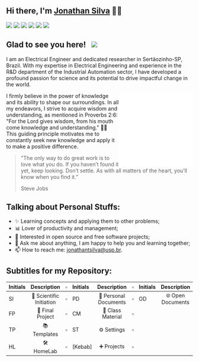 ## Hi there, I'm <a href="https://jonathantsilva.com/" target="_blank">Jonathan Silva</a> 👊🏻

[![](https://img.shields.io/badge/Website-0678E3?style=for-the-badge)](https://jonathantsilva.com/)
[![](https://img.shields.io/badge/Gmail-D14836?style=for-the-badge&logo=gmail&logoColor=white)](mailto:jonathan.t@aluno.ifsp.edu.br)
[![](https://img.shields.io/badge/GitHub-100000?style=for-the-badge&logo=github&logoColor=white)](https://www.github.com/JonathanTSilva/)
[![](https://img.shields.io/badge/linkedin-%230077B5.svg?&style=for-the-badge&logo=linkedin&logoColor=white)](https://www.linkedin.com/in/JonathanTSilva/)
[![](https://img.shields.io/badge/Orcid-A6CE39?style=for-the-badge&logo=orcid&logoColor=white)](https://orcid.org/0000-0002-2511-259X)
[![](https://img.shields.io/badge/YouTube-FF0000?style=for-the-badge&logo=youtube&logoColor=white)](https://www.youtube.com/channel/UCEqsLtzTIW-M81vMbQ8msnQ/featured)

## Glad to see you here! &nbsp; [![](https://views.whatilearened.today/views/github/JonathanTSilva/JonathanTSilva.svg)](http://github.com/JonathanTSilva/JonathanTSilva)

I am an Electrical Engineer and dedicated researcher in Sertãozinho-SP, Brazil. With my expertise in Electrical Engineering and experience in the R&D department of the Industrial Automation sector, I have developed a profound passion for science and its potential to drive impactful change in the world. 

<img align="right" alt="GIF" src="https://github.com/JonathanTSilva/JonathanTSilva/blob/main/assets/img/jts-logo-animated-2.gif" height="200">

I firmly believe in the power of knowledge and its ability to shape our surroundings. In all my endeavors, I strive to acquire wisdom and understanding, as mentioned in Proverbs 2:6: "For the Lord gives wisdom, from his mouth come knowledge and understanding." 🙏🏻 This guiding principle motivates me to constantly seek new knowledge and apply it to make a positive difference.



>"The only way to do great work is to love what you do. If you haven’t found it yet, keep looking. Don’t settle. As with all matters of the heart, you’ll know when you find it.” 
>
>Steve Jobs

## Talking about Personal Stuffs:

* ✨ Learning concepts and applying them to other problems;
* 📊 Lover of productivity and management;
* 🤝 Interested in open source and free software projects;
* 💬 Ask me about anything, I am happy to help you and learning together;
* 📫 How to reach me: jonathantsilva@usp.br.


<!-- ## My GitHub Stats: -->
<!-- Utilizar este quando estiver mais linguagens e igualar as larguras das imagens, para ficarem side-by-side - normal é h=180 e w=420-->
<!-- <p float="left">
  <img height="180em" width="400em" src="https://github-readme-stats.vercel.app/api?username=JonathanTSilva&show_icons=true&hide_border=true&&count_private=true&include_all_commits=true" /> 
  <img height="180em" width="400em" src="https://github-readme-stats.vercel.app/api/top-langs/?username=JonathanTSilva&exclude_repo=KNN-Image-Classification&show_icons=true&hide_border=true&layout=compact&langs_count=8"/>
</p> -->

<!-- Utilizar este quando estiver desalinhando as imagens, uma em cima da outra 
![](https://github-readme-stats.vercel.app/api?username=JonathanTSilva&show_icons=true&hide_border=true&&count_private=true&include_all_commits=true) ![](https://github-readme-stats.vercel.app/api/top-langs/?username=JonathanTSilva&exclude_repo=KNN-Image-Classification&show_icons=true&hide_border=true&layout=compact&langs_count=8) -->

<!-- ## Programming Languages and Technologies:
<img src = 'https://github.com/JonathanTSilva/JonathanTSilva/blob/main/assets/img/c-original.svg' width='30' hspace="20" /> <img src = 'https://github.com/JonathanTSilva/JonathanTSilva/blob/main/assets/img/python.svg' width='30' hspace="20" /> <img src = 'https://github.com/JonathanTSilva/JonathanTSilva/blob/main/assets/img/shell.svg' height='30' hspace="20" />  <img src = 'https://github.com/JonathanTSilva/JonathanTSilva/blob/main/assets/img/html.svg' width='30' hspace="20" /> <img src = 'https://github.com/JonathanTSilva/JonathanTSilva/blob/main/assets/img/css.svg' width='30' hspace="20" /> <img src = 'https://github.com/JonathanTSilva/JonathanTSilva/blob/main/assets/img/js.svg' width='30' hspace="20" /> <img src = 'https://github.com/JonathanTSilva/JonathanTSilva/blob/main/assets/img/latex.png' width='33' hspace="20" /> <img src = 'https://github.com/JonathanTSilva/JonathanTSilva/blob/main/assets/img/sql.svg' width='30' hspace="20" /> <img src = 'https://github.com/JonathanTSilva/JonathanTSilva/blob/main/assets/img/git.svg' width='30' hspace="20" /> <img src = 'https://github.com/JonathanTSilva/JonathanTSilva/blob/main/assets/img/nodejs.svg' width='33' hspace="20" /> <img src = 'https://github.com/JonathanTSilva/JonathanTSilva/blob/main/assets/img/react.svg' width='33' hspace="20" /> -->

## Subtitles for my Repository:
| Initials     | Description              |  ▫  | Initials     | Description                |  ▫  | Initials     | Description              |
| :----------- | :-----------:            | --- | :----------- | :-----------:              | --- | :----------- | :-----------:            |
| SI           | 🔬 Scientific Initiation |  ▫  | PD           | 📝 Personal Documents      |  ▫  |  OD          | 🌐 Open Documents        |
| FP           | 🧾 Final Project         |  ▫  | CM           | 📖 Class Material          |  ▫  |              |                          |
| TP           | 📚 Templates             |  ▫  | ST           | ⚙️ Settings                 |  ▫  |              |                          |
| HL           | 🛠 HomeLab               |  ▫  | [Kebab]      | :heavy_plus_sign: Projects |  ▫  |              |                          |


<!-- SNAKE CONTRIBUTIONS
## Contributions ✔:
![animation](https://raw.githubusercontent.com/jonathantsilva/jonathantsilva/output/github-contribution-grid-snake.svg)
-->
